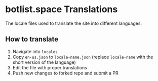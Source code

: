 # botlist.space Translations
The locale files used to translate the site into different languages.

## How to translate
1. Navigate into `locales`
2. Copy `en-us.json` to `locale-name.json` (replace `locale-name` with the short version of the language)
3. Edit the file with proper translations
4. Push new changes to forked repo and submit a PR